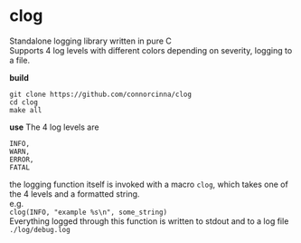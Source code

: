 # clog
Standalone logging library written in pure C  
Supports 4 log levels with different colors depending on severity, logging to a file.  

**build**
```
git clone https://github.com/connorcinna/clog
cd clog
make all
```

**use**
The 4 log levels are   
```
INFO,
WARN,
ERROR,
FATAL
```
the logging function itself is invoked with a macro `clog`, which takes one of the 4 levels and a formatted string.  
e.g.  
`clog(INFO, "example %s\n", some_string)`  
Everything logged through this function is written to stdout and to a log file `./log/debug.log`
